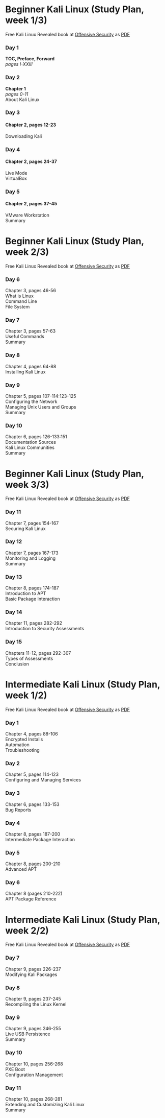 # Beginner Kali Linux (Study Plan, week 1/3)  
Free Kali Linux Revealed book at [Offensive Security](https://kali.training/) as [PDF](https://kali.training/downloads/Kali-Linux-Revealed-2021-edition.pdf)  

### Day 1  
**TOC, Preface, Forward**  
*pages I-XXIII*  
  
### Day 2  
**Chapter 1**  
*pages 0-11*  
About Kali Linux  

### Day 3  
#### Chapter 2, pages 12-23  
Downloading Kali  

### Day 4  
#### Chapter 2, pages 24-37  
Live Mode  
VirtualBox  

### Day 5  
#### Chapter 2, pages 37-45  
VMware Workstation  
Summary  


# Beginner Kali Linux (Study Plan, week 2/3)  
Free Kali Linux Revealed book at [Offensive Security](https://kali.training/) as [PDF](https://kali.training/downloads/Kali-Linux-Revealed-2021-edition.pdf)  

### Day 6  
Chapter 3, pages 46-56  
What is Linux  
Command Line  
File System  

### Day 7  
Chapter 3, pages 57-63  
Useful Commands  
Summary  

### Day 8  
Chapter 4, pages 64-88  
Installing Kali Linux  

### Day 9  
Chapter 5, pages 107-114:123-125   
Configuring the Network  
Managing Unix Users and Groups  
Summary  

### Day 10  
Chapter 6, pages 126-133:151  
Documentation Sources  
Kali Linux Communities  
Summary  


# Beginner Kali Linux (Study Plan, week 3/3)  
Free Kali Linux Revealed book at [Offensive Security](https://kali.training/) as [PDF](https://kali.training/downloads/Kali-Linux-Revealed-2021-edition.pdf)  

### Day 11  
Chapter 7, pages 154-167  
Securing Kali Linux  

### Day 12  
Chapter 7, pages 167-173  
Monitoring and Logging  
Summary  

### Day 13  
Chapter 8, pages 174-187  
Introduction to APT  
Basic Package Interaction  

### Day 14  
Chapter 11, pages 282-292  
Introduction to Security Assessments  

### Day 15  
Chapters 11-12, pages 292-307  
Types of Assessments  
Conclusion  


# Intermediate Kali Linux (Study Plan, week 1/2)  
Free Kali Linux Revealed book at [Offensive Security](https://kali.training/) as [PDF](https://kali.training/downloads/Kali-Linux-Revealed-2021-edition.pdf)  

### Day 1  
Chapter 4, pages 88-106  
Encrypted Installs  
Automation  
Troubleshooting  

### Day 2  
Chapter 5, pages 114-123  
Configuring and Managing Services  

### Day 3  
Chapter 6, pages 133-153  
Bug Reports  

### Day 4  
Chapter 8, pages 187-200  
Intermediate Package Interaction  

### Day 5  
Chapter 8, pages 200-210  
Advanced APT  

### Day 6  
Chapter 8 (pages 210-222)  
APT Package Reference  


# Intermediate Kali Linux (Study Plan, week 2/2)  
Free Kali Linux Revealed book at [Offensive Security](https://kali.training/) as [PDF](https://kali.training/downloads/Kali-Linux-Revealed-2021-edition.pdf)  

### Day 7  
Chapter 9, pages 226-237  
Modifying Kali Packages  

### Day 8  
Chapter 9, pages 237-245  
Recompiling the Linux Kernel  

### Day 9  
Chapter 9, pages 246-255  
Live USB Persistence  
Summary  

### Day 10  
Chapter 10, pages 256-268  
PXE Boot  
Configuration Management  

### Day 11  
Chapter 10, pages 268-281  
Extending and Customizing Kali Linux  
Summary  
